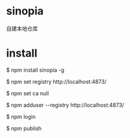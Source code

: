 # sinopia
自建本地仓库

# install
$ npm install sinopia -g

$ npm set registry http://localhost:4873/

$ npm set ca null

$ npm adduser --registry http://localhost:4873/

$ npm login

$ npm publish
